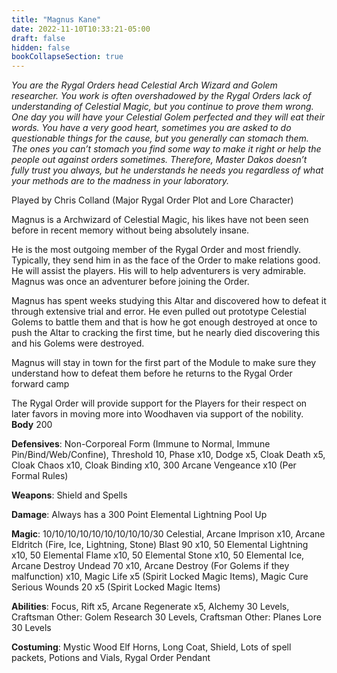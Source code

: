 ```yaml
---
title: "Magnus Kane"
date: 2022-11-10T10:33:21-05:00
draft: false
hidden: false
bookCollapseSection: true
---
```


*You are the Rygal Orders head Celestial Arch Wizard and Golem researcher. You work is often overshadowed by the Rygal Orders lack of understanding of Celestial Magic, but you continue to prove them wrong. One day you will have your Celestial Golem perfected and they will eat their words. You have a very good heart, sometimes you are asked to do questionable things for the cause, but you generally can stomach them. The ones you can’t stomach you find some way to make it right or help the people out against orders sometimes. Therefore, Master Dakos doesn’t fully trust you always, but he understands he needs you regardless of what your methods are to the madness in your laboratory.*

 

Played by Chris Colland (Major Rygal Order Plot and Lore Character)

Magnus is a Archwizard of Celestial Magic, his likes have not been seen before in recent memory without being absolutely insane.

He is the most outgoing member of the Rygal Order and most friendly. Typically, they send him in as the face of the Order to make relations good. He will assist the players. His will to help adventurers is very admirable. Magnus was once an adventurer before joining the Order.

Magnus has spent weeks studying this Altar and discovered how to defeat it through extensive trial and error. He even pulled out prototype Celestial Golems to battle them and that is how he got enough destroyed at once to push the Altar to cracking the first time, but he nearly died discovering this and his Golems were destroyed.

Magnus will stay in town for the first part of the Module to make sure they understand how to defeat them before he returns to the Rygal Order forward camp

The Rygal Order will provide support for the Players for their respect on later favors in moving more into Woodhaven via support of the nobility.
 **Body** 200

**Defensives**: Non-Corporeal Form (Immune to Normal, Immune Pin/Bind/Web/Confine), Threshold 10, Phase x10, Dodge x5, Cloak Death x5, Cloak Chaos x10, Cloak Binding x10, 300 Arcane Vengeance x10 (Per Formal Rules)

**Weapons**: Shield and Spells

**Damage**: Always has a 300 Point Elemental Lightning Pool Up

**Magic**: 10/10/10/10/10/10/10/10/10/30 Celestial, Arcane Imprison x10, Arcane Eldritch (Fire, Ice, Lightning, Stone) Blast 90 x10, 50 Elemental Lightning x10, 50 Elemental Flame x10, 50 Elemental Stone x10, 50 Elemental Ice, Arcane Destroy Undead 70 x10, Arcane Destroy (For Golems if they malfunction) x10, Magic Life x5 (Spirit Locked Magic Items), Magic Cure Serious Wounds 20 x5 (Spirit Locked Magic Items)

**Abilities**: Focus, Rift x5, Arcane Regenerate x5, Alchemy 30 Levels, Craftsman Other: Golem Research 30 Levels, Craftsman Other: Planes Lore 30 Levels

**Costuming**: Mystic Wood Elf Horns, Long Coat, Shield, Lots of spell packets, Potions and Vials, Rygal Order Pendant